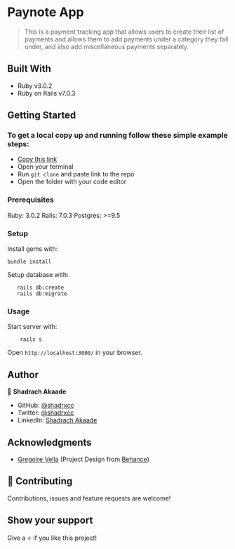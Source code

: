# Paynote App

> This is a payment tracking app that allows users to create their list of payments and allows them to add payments under a category they fall under, and also add miscellaneous payments separately.
## Built With

- Ruby v3.0.2
- Ruby on Rails v7.0.3

## Getting Started

### To get a local copy up and running follow these simple example steps:

- [Copy this link](https://github.com/shadrxcc/paynote)
- Open your terminal
- Run `git clone` and paste link to the repo
- Open the folder with your code editor

### Prerequisites

Ruby: 3.0.2
Rails: 7.0.3
Postgres: >=9.5

### Setup

Install gems with:

```
bundle install
```

Setup database with:

```
   rails db:create
   rails db:migrate
```

### Usage

Start server with:

```
    rails s
```

Open `http://localhost:3000/` in your browser.


## Author

👤 **Shadrach Akaade**

- GitHub: [@shadrxcc](https://github.com/shadrxcc)
- Twitter: [@shadrxcc](https://twitter.com/shadrxcc)
- LinkedIn: [Shadrach Akaade](https://www.linkedin.com/in/shadrach-akaade/)

## Acknowledgments

- [Gregoire Vella](https://www.behance.net/gregoirevella) (Project Design from [Behance](https://www.behance.net/gallery/19759151/Snapscan-iOs-design-and-branding?tracking_source=))

## 🤝 Contributing

Contributions, issues and feature requests are welcome!

## Show your support

Give a ⭐️ if you like this project!
